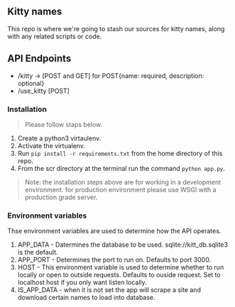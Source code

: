 ## Kitty names
This repo is where we're going to stash our sources for kitty names, along with any related scripts or code.
## API Endpoints
* /kitty -> [POST and GET] for POST{name: required, description: optional}
* /use_kitty [POST]

### Installation
> Please follow staps below.
1. Create a python3 virtaulenv.
2. Activate the virtualenv.
3. Run `pip install -r requirements.txt` from the home directory of this repo.
4. From the scr directory at the terminal run the command `python app.py`.

> Note: the installation steps above are for working in a development environment.
> for production environment please use WSGI with a production grade server.

### Environment variables
 Thse environment variables are used to determine how the API operates.

1. APP_DATA - Datermines the database to be used. sqlite://kitt_db.sqlite3 is the default.
2. APP_PORT - Determines the port to run on. Defaults to port 3000.
3. HOST - This environment variable is used to determine whether to run locally or open to outside requests. Defaults to ouside request.
Set to localhost host if you only want listen locally.
4. IS_APP_DATA - when it is not set the app will scrape a site and download certain names to load into database.


